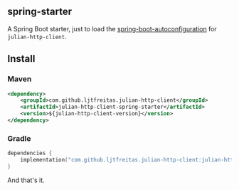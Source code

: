 ## spring-starter

A Spring Boot starter, just to load the [spring-boot-autoconfiguration](../spring-autoconfigure/README.md) for `julian-http-client`.

## Install

### Maven
```xml
<dependency>
    <groupId>com.github.ljtfreitas.julian-http-client</groupId>
    <artifactId>julian-http-client-spring-starter</artifactId>
    <version>${julian-http-client-version}</version>
</dependency>
```

### Gradle
```kotlin
dependencies {
    implementation("com.github.ljtfreitas.julian-http-client:julian-http-client-spring-starter:$julianHttpClientVersion")
}
```

And that's it.
